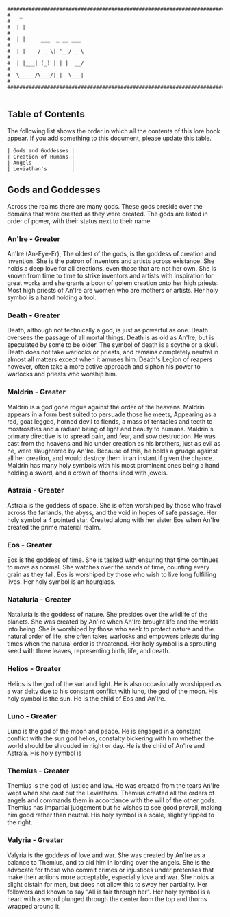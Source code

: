 ```
################################################################################
#   _                                                                          #
#  | |                                                                         #
#  | |     ___  _ __ ___                                                       #
#  | |    / _ \| '__/ _ \                                                      #
#  | |___| (_) | | |  __/                                                      #
#  \_____/\___/|_|  \___|                                                      #
################################################################################
                      
```

## Table of Contents
The following list shows the order in which all the contents of this lore book
appear. If you add something to this document, please update this table.

```
| Gods and Goddesses |
| Creation of Humans |
| Angels             |
| Leviathan's        |
```

## Gods and Goddesses
Across the realms there are many gods. These gods preside over the domains that
were created as they were created. The gods are listed in order of power, with
their status next to their name

### An'Ire - Greater
An'Ire (An-Eye-Er), The oldest of the gods, is the goddess of creation and 
invention. She is the patron of inventors and artists across existance. She 
holds a deep love for all creations, even those that are not her own. She is 
known from time to time to strike inventors and artists with inspiration for 
great works and she grants a boon of golem creation onto her high priests. Most
high priests of An'Ire are women who are mothers or artists. Her holy symbol
is a hand holding a tool.

### Death - Greater
Death, although not technically a god, is just as powerful as one. Death 
oversees the passage of all mortal things. Death is as old as An'Ire, but is
speculated by some to be older. The symbol of death is a scythe or a skull. 
Death does not take warlocks or priests, and remains completely neutral in 
almost all matters except when it amuses him. Death's Legion of reapers however,
often take a more active approach and siphon his power to warlocks and priests
who worship him.

### Maldrin - Greater
Maldrin is a god gone rogue against the order of the heavens. Maldrin appears in
a form best suited to persuade those he meets, Appearing as a red, goat legged,
horned devil to fiends, a mass of tentacles and teeth to mostrosities and a
radiant being of light and beauty to humans. Maldrin's primary directive is to
spread pain, and fear, and sow destruction. He was cast from the heavens and
hid under creation as his brothers, just as evil as he, were slaughtered by 
An'Ire. Because of this, he holds a grudge against all her creation, and would
destroy them in an instant if given the chance. Maldrin has many holy symbols
with his most prominent ones being a hand holding a sword, and a crown of thorns
lined with jewels.

### Astraía - Greater
Astraía is the goddess of space. She is often worshiped by those who travel 
across the farlands, the abyss, and the void in hopes of safe passage. Her
holy symbol a 4 pointed star. Created along with her sister Eos when An'Ire 
created the prime material realm.

### Eos - Greater
Eos is the goddess of time. She is tasked with ensuring that time continues to
move as normal. She watches over the sands of time, counting every grain as they
fall. Eos is worshiped by those who wish to live long fulfilling lives. Her
holy symbol is an hourglass.

### Nataluria - Greater
Nataluria is the goddess of nature. She presides over the wildlife of the 
planets. She was created by An'Ire when An'Ire brought life and the worlds into 
being. She is worshiped by those who seek to protect nature and the natural
order of life, she often takes warlocks and empowers priests during times when
the natural order is threatened. Her holy symbol is a sprouting seed with three
leaves, representing birth, life, and death.

### Helios - Greater
Helios is the god of the sun and light. He is also occasionally worshipped as a
war deity due to his constant conflict with luno, the god of the moon. His holy
symbol is the sun. He is the child of Eos and An'Ire. 

### Luno - Greater
Luno is the god of the moon and peace. He is engaged in a constant conflict with
the sun god helios, constalty bickering with him whether the world should be 
shrouded in night or day. He is the child of An'Ire and Astraía. His holy symbol
is 

### Themius - Greater
Themius is the god of justice and law. He was created from the tears An'Ire
wept when she cast out the Leviathans. Themius created all the orders of angels
and commands them in accordance with the will of the other gods. Themius has
impartial judgement but he wishes to see good prevail, making him good rather
than neutral. His holy symbol is a scale, slightly tipped to the right. 

### Valyria - Greater
Valyria is the goddess of love and war. She was created by An'Ire as a balance 
to Themius, and to aid him in lording over the angels. She is the advocate for
those who commit crimes or injustices under pretenses that make their actions 
more acceptable, especially love and war. She holds a slight distain for men, 
but does not allow this to sway her partiality. Her followers and known to say
"All is fair through her". Her holy symbol is a heart with a sword plunged 
through the center from the top and thorns wrapped around it.
